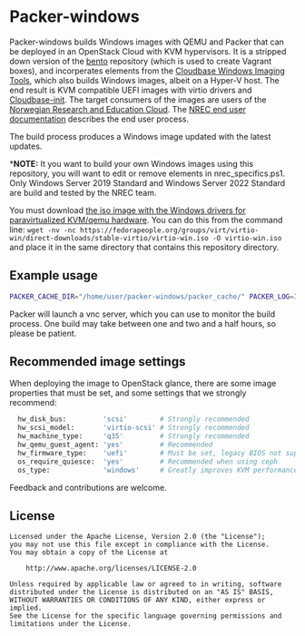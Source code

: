 # Packer-windows
Packer-windows builds Windows images with QEMU and Packer that can be deployed in an OpenStack Cloud with KVM hypervisors. It is a stripped down version of the [bento](https://github.com/chef/bento) repository (which is used to create Vagrant boxes), and incorperates elements from the [Cloudbase Windows Imaging Tools](https://github.com/cloudbase/windows-imaging-tools), which also builds Windows images, albeit on a Hyper-V host. The end result is KVM compatible UEFI images with virtio drivers and [Cloudbase-init](https://cloudbase.it/cloudbase-init/). The target consumers of the images are users of the [Norwegian Research and Education Cloud](nrec.no). The [NREC end user documentation](https://docs.nrec.no/create-windows-machine.html) describes the end user process.

The build process produces a Windows image updated with the latest updates.

***NOTE:**
It you want to build your own Windows images using this repository, you will want to edit or remove elements in nrec_specifics.ps1. Only Windows Server 2019 Standard and Windows Server 2022 Standard are build and tested by the NREC team.

You must download [the iso image with the Windows drivers for paravirtualized KVM/qemu hardware](https://fedorapeople.org/groups/virt/virtio-win/direct-downloads/stable-virtio/virtio-win.iso). You can do this from the command line: `wget -nv -nc https://fedorapeople.org/groups/virt/virtio-win/direct-downloads/stable-virtio/virtio-win.iso -O virtio-win.iso` and place it in the same directory that contains this repository directory.

## Example usage
```bash
PACKER_CACHE_DIR="/home/user/packer-windows/packer_cache/" PACKER_LOG=1 packer build --only=qemu.vm -var-file=os_pkrvars/windows/windows-2022-x86_64.pkrvars.hcl ./packer_templates/
```
Packer will launch a vnc server, which you can use to monitor the build process. One build may take between one and two and a half hours, so please be patient.

## Recommended image settings
When deploying the image to OpenStack glance, there are some image properties that must be set, and some settings that we strongly recommend:

```bash
  hw_disk_bus:         'scsi'        # Strongly recommended
  hw_scsi_model:       'virtio-scsi' # Strongly recommended
  hw_machine_type:     'q35'         # Strongly recommended
  hw_qemu_guest_agent: 'yes'         # Recommended
  hw_firmware_type:    'uefi'        # Must be set, legacy BIOS not supported by image
  os_require_quiesce:  'yes'         # Recommended when using ceph
  os_type:             'windows'     # Greatly improves KVM performance
```

Feedback and contributions are welcome.

## License

```text
Licensed under the Apache License, Version 2.0 (the "License");
you may not use this file except in compliance with the License.
You may obtain a copy of the License at

    http://www.apache.org/licenses/LICENSE-2.0

Unless required by applicable law or agreed to in writing, software
distributed under the License is distributed on an "AS IS" BASIS,
WITHOUT WARRANTIES OR CONDITIONS OF ANY KIND, either express or implied.
See the License for the specific language governing permissions and
limitations under the License.
```
